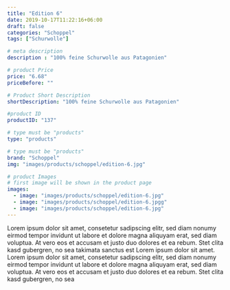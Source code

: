 ```yaml
---
title: "Edition 6"
date: 2019-10-17T11:22:16+06:00
draft: false
categories: "Schoppel"
tags: ["Schurwolle"]

# meta description
description : "100% feine Schurwolle aus Patagonien"

# product Price
price: "6.68"
priceBefore: ""

# Product Short Description
shortDescription: "100% feine Schurwolle aus Patagonien"

#product ID
productID: "137"

# type must be "products"
type: "products"

# type must be "products"
brand: "Schoppel"
img: "images/products/schoppel/edition-6.jpg"   

# product Images
# first image will be shown in the product page
images:
  - image: "images/products/schoppel/edition-6.jpg"
  - image: "images/products/schoppel/edition-6.jpgg"
  - image: "images/products/schoppel/edition-6.jpg"
---
```


Lorem ipsum dolor sit amet, consetetur sadipscing elitr, sed diam nonumy eirmod tempor invidunt ut labore et dolore magna aliquyam erat, sed diam voluptua. At vero eos et accusam et justo duo dolores et ea rebum. Stet clita kasd gubergren, no sea takimata sanctus est Lorem ipsum dolor sit amet. Lorem ipsum dolor sit amet, consetetur sadipscing elitr, sed diam nonumy eirmod tempor invidunt ut labore et dolore magna aliquyam erat, sed diam voluptua. At vero eos et accusam et justo duo dolores et ea rebum. Stet clita kasd gubergren, no sea 
